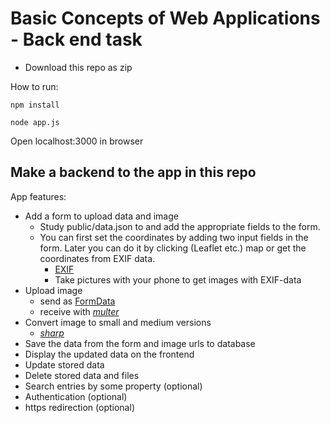 # Basic Concepts of Web Applications - Back end task

* Download this repo as zip

How to run:

`npm install`

`node app.js`

Open localhost:3000 in browser

## Make a backend to the app in this repo

App features:
  * Add a form to upload data and image
    * Study public/data.json to and add the appropriate fields to the form.
    * You can first set the coordinates by adding two input fields in the form. Later you can do it by clicking (Leaflet etc.) map or get the coordinates from EXIF data.
      * [EXIF](https://github.com/gomfunkel/node-exif)
      * Take pictures with your phone to get images with EXIF-data
  * Upload image
    * send as [FormData](https://developer.mozilla.org/en-US/docs/Web/API/FormData)
    * receive with [_multer_](https://github.com/expressjs/multer)
  * Convert image to small and medium versions
    * [_sharp_](https://github.com/lovell/sharp)
  * Save the data from the form and image urls to database
  * Display the updated data on the frontend
  * Update stored data
  * Delete stored data and files
  * Search entries by some property (optional)
  * Authentication (optional)
  * https redirection (optional)
